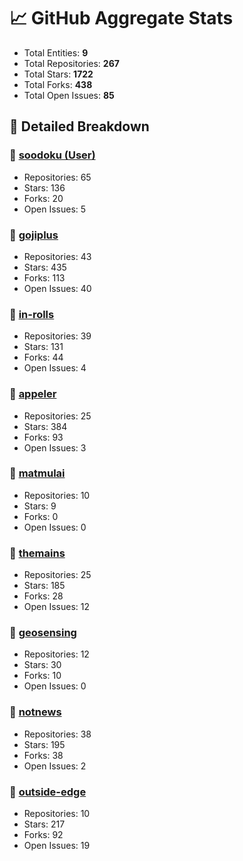 # 📈 GitHub Aggregate Stats

- Total Entities: **9**
- Total Repositories: **267**
- Total Stars: **1722**
- Total Forks: **438**
- Total Open Issues: **85**

## 🚀 Detailed Breakdown

### 🏢 [soodoku (User)](https://github.com/soodoku)
- Repositories: 65
- Stars: 136
- Forks: 20
- Open Issues: 5

### 🏢 [gojiplus](https://github.com/gojiplus)
- Repositories: 43
- Stars: 435
- Forks: 113
- Open Issues: 40

### 🏢 [in-rolls](https://github.com/in-rolls)
- Repositories: 39
- Stars: 131
- Forks: 44
- Open Issues: 4

### 🏢 [appeler](https://github.com/appeler)
- Repositories: 25
- Stars: 384
- Forks: 93
- Open Issues: 3

### 🏢 [matmulai](https://github.com/matmulai)
- Repositories: 10
- Stars: 9
- Forks: 0
- Open Issues: 0

### 🏢 [themains](https://github.com/themains)
- Repositories: 25
- Stars: 185
- Forks: 28
- Open Issues: 12

### 🏢 [geosensing](https://github.com/geosensing)
- Repositories: 12
- Stars: 30
- Forks: 10
- Open Issues: 0

### 🏢 [notnews](https://github.com/notnews)
- Repositories: 38
- Stars: 195
- Forks: 38
- Open Issues: 2

### 🏢 [outside-edge](https://github.com/outside-edge)
- Repositories: 10
- Stars: 217
- Forks: 92
- Open Issues: 19

